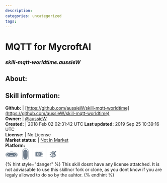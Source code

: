 ```yaml
--- 
description: 
categories: uncategorized   
tags:   
---
```


# MQTT for MycroftAI  
### _skill-mqtt-worldtime.aussieW_  
## About:  


## Skill information:  
**Github:** | [https://github.com/aussieW/skill-mqtt-worldtime](https://github.com/aussieW/skill-mqtt-worldtime)  
**Owner:** | [@aussieW](https://github.com/aussieW)  
**Created:** | 2018 Feb 02 02:31:42 UTC  **Last updated:** 2019 Sep 25 10:39:16 UTC  
**License:** | No License  
**Market status:** | [Not in Market](https://market.mycroft.ai/skill/)  
**Platform:**  
 ![](../.gitbook/assets/mark-1-icon.png)  ![](../.gitbook/assets/mark-2-icon.png)  ![](../.gitbook/assets/picroft-icon.png)  ![](../.gitbook/assets/kde.png)   
{% hint style="danger" %}
This skill dosnt have any license attatched. It is not adviasable to use this skillnor fork or clone, as you dont know if you are legaly allowed to do so by the auhtor.
{% endhint %}
